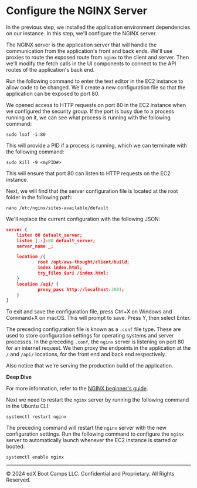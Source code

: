 # Configure the NGINX Server

In the previous step, we installed the application environment dependencies on our instance. In this step, we'll configure the NGINX server.

The NGINX server is the application server that will handle the communication from the application's front and back ends. We'll use proxies to route the exposed route from `nginx` to the client and server. Then we'll modify the fetch calls in the UI components to connect to the API routes of the application's back end.

Run the following command to enter the text editor in the EC2 instance to allow code to be changed. We'll create a new configuration file so that the application can be exposed to port 80.

We opened access to HTTP requests on port 80 in the EC2 instance when we configured the security group. If the port is busy due to a process running on it, we can see what process is running with the following command:

```console
sudo lsof -i:80
```

This will provide a PID if a process is running, which we can terminate with the following command:

```console
sudo kill -9 <myPID#>
```

This will ensure that port 80 can listen to HTTP requests on the EC2 instance.

Next, we will find that the server configuration file is located at the root folder in the following path:

```console
nano /etc/nginx/sites-available/default
```

We'll replace the current configuration with the following JSON:

```json
server {
    listen 80 default_server;
    listen [::]:80 default_server;
    server_name _;

    location /{
            root /opt/aws-thought/client/build;
            index index.html;
            try_files $uri /index.html;
    }
    location /api/ {
            proxy_pass http://localhost:3001;
    }
}
```

To exit and save the configuration file, press Ctrl+X on Windows and Command+X on macOS. This will prompt to save. Press Y, then select Enter.

The preceding configuration file is known as a `.conf` file type. These are used to store configuration settings for operating systems and server processes. In the preceding `.conf`, the `nginx` server is listening on port 80 for an internet request. We then proxy the endpoints in the application at the `/` and `/api/` locations, for the front end and back end respectively.

Also notice that we're serving the production build of the application.

**Deep Dive**

For more information, refer to the [NGINX beginner's guide](http://nginx.org/en/docs/beginners_guide.html).

Next we need to restart the `nginx` server by running the following command in the Ubuntu CLI:

```console
systemctl restart nginx
```

The preceding command will restart the `nginx` server with the new configuration settings. Run the following command to configure the `nginx` server to automatically launch whenever the EC2 instance is started or booted:

```console
systemctl enable nginx
```

---
© 2024 edX Boot Camps LLC. Confidential and Proprietary. All Rights Reserved.